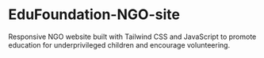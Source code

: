 # EduFoundation-NGO-site
Responsive NGO website built with Tailwind CSS and JavaScript to promote education for underprivileged children and encourage volunteering.
